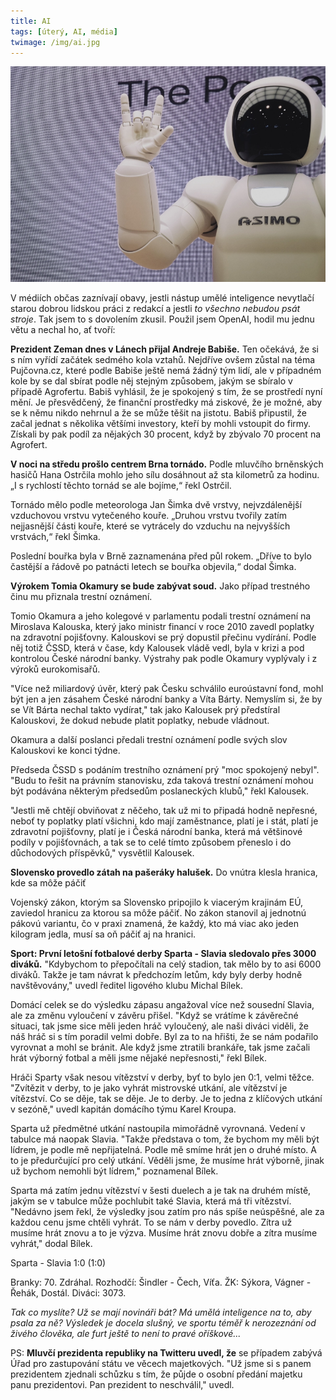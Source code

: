 ```yaml
---
title: AI
tags: [úterý, AI, média]
twimage: /img/ai.jpg
---
```


![cover](/img/ai.jpg)

V médiích občas zaznívají obavy, jestli nástup umělé inteligence nevytlačí starou dobrou lidskou práci z redakcí a jestli _to všechno nebudou psát stroje_. Tak jsem to s dovolením zkusil. Použil jsem OpenAI, hodil mu jednu větu a nechal ho, ať tvoří:

**Prezident Zeman dnes v Lánech přijal Andreje Babiše.** Ten očekává, že si s ním vyřídí začátek sedmého kola vztahů. Nejdříve ovšem zůstal na téma Pujčovna.cz, které podle Babiše ještě nemá žádný tým lidí, ale v případném kole by se dal sbírat podle něj stejným způsobem, jakým se sbíralo v případě Agrofertu. Babiš vyhlásil, že je spokojený s tím, že se prostředí nyní mění. Je přesvědčený, že finanční prostředky má ziskové, že je možné, aby se k němu nikdo nehrnul a že se může těšit na jistotu. Babiš připustil, že začal jednat s několika většími investory, kteří by mohli vstoupit do firmy. Získali by pak podíl za nějakých 30 procent, když by zbývalo 70 procent na Agrofert.

**V noci na středu prošlo centrem Brna tornádo.** Podle mluvčího brněnských hasičů Hana Ostrčila mohlo jeho sílu dosáhnout až sta kilometrů za hodinu. „I s rychlostí těchto tornád se ale bojíme,“ řekl Ostrčil.

Tornádo mělo podle meteorologa Jan Šimka dvě vrstvy, nejvzdálenější vzduchovou vrstvu vytečeného kouře. „Druhou vrstvu tvořily zatím nejjasnější části kouře, které se vytrácely do vzduchu na nejvyšších vrstvách,“ řekl Šimka.

Poslední bouřka byla v Brně zaznamenána před půl rokem. „Dříve to bylo častější a řádově po patnácti letech se bouřka objevila,“ dodal Šimka.

**Výrokem Tomia Okamury se bude zabývat soud.** Jako případ trestného činu mu přiznala trestní oznámení.

Tomio Okamura a jeho kolegové v parlamentu podali trestní oznámení na Miroslava Kalouska, který jako ministr financí v roce 2010 zavedl poplatky na zdravotní pojišťovny. Kalouskovi se prý dopustil přečinu vydírání. Podle něj totiž ČSSD, která v čase, kdy Kalousek vládě vedl, byla v krizi a pod kontrolou České národní banky. Výstrahy pak podle Okamury vyplývaly i z výroků eurokomisařů.

"Více než miliardový úvěr, který pak Česku schválilo euroústavní fond, mohl být jen a jen zásahem České národní banky a Víta Bárty. Nemyslím si, že by se Vít Bárta nechal takto vydírat," tak jako Kalousek prý předstíral Kalouskovi, že dokud nebude platit poplatky, nebude vládnout.

Okamura a další poslanci předali trestní oznámení podle svých slov Kalouskovi ke konci týdne.

Předseda ČSSD s podáním trestního oznámení prý "moc spokojený nebyl". "Budu to řešit na právním stanovisku, zda taková trestní oznámení mohou být podávána některým předsedům poslaneckých klubů," řekl Kalousek.

"Jestli mě chtějí obviňovat z něčeho, tak už mi to připadá hodně nepřesné, neboť ty poplatky platí všichni, kdo mají zaměstnance, platí je i stát, platí je zdravotní pojišťovny, platí je i Česká národní banka, která má většinové podíly v pojišťovnách, a tak se to celé tímto způsobem přeneslo i do důchodových příspěvků," vysvětlil Kalousek.

**Slovensko provedlo zátah na pašeráky halušek.** Do vnútra klesla hranica, kde sa môže páčiť

Vojenský zákon, ktorým sa Slovensko pripojilo k viacerým krajinám EÚ, zaviedol hranicu za ktorou sa môže páčiť. No zákon stanovil aj jednotnú pákovú variantu, čo v praxi znamená, že každý, kto má viac ako jeden kilogram jedla, musí sa oň páčiť aj na hranici.

**Sport: První letošní fotbalové derby Sparta - Slavia sledovalo přes 3000 diváků.** "Kdybychom to přepočítali na celý stadion, tak mělo by to asi 6000 diváků. Takže je tam návrat k předchozím letům, kdy byly derby hodně navštěvovány," uvedl ředitel ligového klubu Michal Bílek.

Domácí celek se do výsledku zápasu angažoval více než sousední Slavia, ale za změnu vyloučení v závěru přišel. "Když se vrátíme k závěrečné situaci, tak jsme sice měli jeden hráč vyloučený, ale naši diváci viděli, že náš hráč si s tím poradil velmi dobře. Byl za to na hřišti, že se nám podařilo vyrovnat a mohl se bránit. Ale když jsme ztratili brankáře, tak jsme začali hrát výborný fotbal a měli jsme nějaké nepřesnosti," řekl Bílek.

Hráči Sparty však nesou vítězství v derby, byť to bylo jen 0:1, velmi těžce. "Zvítězit v derby, to je jako vyhrát mistrovské utkání, ale vítězství je vítězství. Co se děje, tak se děje. Je to derby. Je to jedna z klíčových utkání v sezóně," uvedl kapitán domácího týmu Karel Kroupa.

Sparta už předmětné utkání nastoupila mimořádně vyrovnaná. Vedení v tabulce má naopak Slavia. "Takže představa o tom, že bychom my měli být lídrem, je podle mě nepřijatelná. Podle mě smíme hrát jen o druhé místo. A to je předurčující pro celý utkání. Věděli jsme, že musíme hrát výborně, jinak už bychom nemohli být lídrem," poznamenal Bílek.

Sparta má zatím jednu vítězství v šesti duelech a je tak na druhém místě, jakým se v tabulce může pochlubit také Slavia, která má tři vítězství. "Nedávno jsem řekl, že výsledky jsou zatím pro nás spíše neúspěšné, ale za každou cenu jsme chtěli vyhrát. To se nám v derby povedlo. Zítra už musíme hrát znovu a to je výzva. Musíme hrát znovu dobře a zítra musíme vyhrát," dodal Bílek.

Sparta - Slavia 1:0 (1:0)

Branky: 70. Zdráhal. Rozhodčí: Šindler - Čech, Víťa. ŽK: Sýkora, Vágner - Řehák, Dostál. Diváci: 3073.

_Tak co myslíte? Už se mají novináři bát? Má umělá inteligence na to, aby psala za ně? Výsledek je docela slušný, ve sportu téměř k nerozeznání od živého člověka, ale furt ještě to není to pravé oříškové..._

PS: **Mluvčí prezidenta republiky na Twitteru uvedl, že** se případem zabývá Úřad pro zastupování státu ve věcech majetkových. "Už jsme si s panem prezidentem zjednali schůzku s tím, že půjde o osobní předání majetku panu prezidentovi. Pan prezident to neschválil," uvedl.